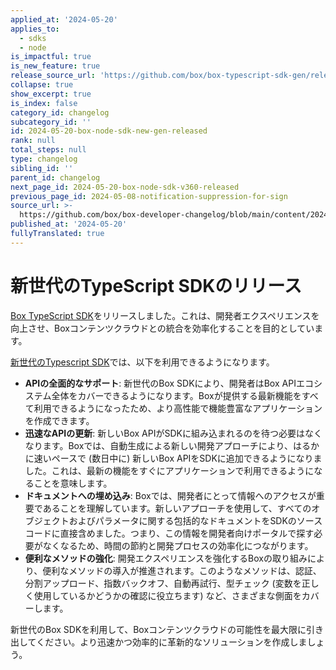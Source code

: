 ```yaml
---
applied_at: '2024-05-20'
applies_to:
  - sdks
  - node
is_impactful: true
is_new_feature: true
release_source_url: 'https://github.com/box/box-typescript-sdk-gen/releases/tag/v1.0.0'
collapse: true
show_excerpt: true
is_index: false
category_id: changelog
subcategory_id: ''
id: 2024-05-20-box-node-sdk-new-gen-released
rank: null
total_steps: null
type: changelog
sibling_id: ''
parent_id: changelog
next_page_id: 2024-05-20-box-node-sdk-v360-released
previous_page_id: 2024-05-08-notification-suppression-for-sign
source_url: >-
  https://github.com/box/box-developer-changelog/blob/main/content/2024/05-20-box-node-sdk-new-gen-released.md
published_at: '2024-05-20'
fullyTranslated: true
---
```

# 新世代のTypeScript SDKのリリース

[Box TypeScript SDK][1]をリリースしました。これは、開発者エクスペリエンスを向上させ、Boxコンテンツクラウドとの統合を効率化することを目的としています。

<!-- more -->

[新世代のTypescript SDK][1]では、以下を利用できるようになります。

* **APIの全面的なサポート**: 新世代のBox SDKにより、開発者はBox APIエコシステム全体をカバーできるようになります。Boxが提供する最新機能をすべて利用できるようになったため、より高性能で機能豊富なアプリケーションを作成できます。
* **迅速なAPIの更新**: 新しいBox APIがSDKに組み込まれるのを待つ必要はなくなります。Boxでは、自動生成による新しい開発アプローチにより、はるかに速いペースで (数日中に) 新しいBox APIをSDKに追加できるようになりました。これは、最新の機能をすぐにアプリケーションで利用できるようになることを意味します。
* **ドキュメントへの埋め込み**: Boxでは、開発者にとって情報へのアクセスが重要であることを理解しています。新しいアプローチを使用して、すべてのオブジェクトおよびパラメータに関する包括的なドキュメントをSDKのソースコードに直接含めました。つまり、この情報を開発者向けポータルで探す必要がなくなるため、時間の節約と開発プロセスの効率化につながります。
* **便利なメソッドの強化**: 開発エクスペリエンスを強化するBoxの取り組みにより、便利なメソッドの導入が推進されます。このようなメソッドは、認証、分割アップロード、指数バックオフ、自動再試行、型チェック (変数を正しく使用しているかどうかの確認に役立ちます) など、さまざまな側面をカバーします。

新世代のBox SDKを利用して、Boxコンテンツクラウドの可能性を最大限に引き出してください。より迅速かつ効率的に革新的なソリューションを作成しましょう。

[1]: https://github.com/box/box-typescript-sdk-gen
